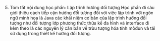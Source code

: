 5. Tóm tắt nội dung học phần: Lập trình hướng đối tượng
Học phần đi sâu giới thiệu cách tiếp cận hướng đối tượng đối với việc
lập trình với ngôn ngữ minh họa là Java các khái niệm cơ bản của lập
trình hướng đối tượng như đối tượng lớp phương thức thừa kế đa hình
và interface đi kèm theo là các nguyên lý căn bản về trừu tượng hóa
tính môđun và tái sử dụng trong thiết kế hướng đối tượng.
